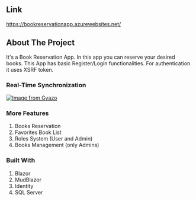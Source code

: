 ## Link

https://bookreservationapp.azurewebsites.net/

## About The Project

It's a Book Reservation App. In this app you can reserve your desired books. This App has basic Register/Login functionalities. For authentication it uses XSRF token.

### Real-Time Synchronization

[![Image from Gyazo](https://i.gyazo.com/09c4a7ed87a1a895d9535cd78ed4a6fd.gif)](https://gyazo.com/09c4a7ed87a1a895d9535cd78ed4a6fd)

### More Features

1. Books Reservation
2. Favorites Book List
3. Roles System (User and Admin)
4. Books Management (only Admins)

### Built With

1. Blazor
2. MudBlazor
3. Identity
4. SQL Server
